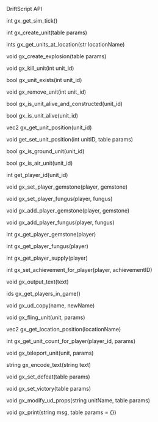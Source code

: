 DriftScript API

int gx_get_sim_tick()

int gx_create_unit(table params)

ints gx_get_units_at_location(str locationName)

void gx_create_explosion(table params)

void gx_kill_unit(int unit_id)

bool gx_unit_exists(int unit_id)

void gx_remove_unit(int unit_id)

bool gx_is_unit_alive_and_constructed(unit_id)
    
bool gx_is_unit_alive(unit_id)

vec2 gx_get_unit_position(unit_id)

void get_set_unit_position(int unitID, table params)

bool gx_is_ground_unit(unit_id)

bool gx_is_air_unit(unit_id)

int get_player_id(unit_id)

void gx_set_player_gemstone(player, gemstone)

void gx_set_player_fungus(player, fungus)

void gx_add_player_gemstone(player, gemstone)

void gx_add_player_fungus(player, fungus)

int gx_get_player_gemstone(player)

int gx_get_player_fungus(player)

int gx_get_player_supply(player)

int gx_set_achievement_for_player(player, achievementID)

void gx_output_text(text)

ids gx_get_players_in_game()

void gx_ud_copy(name, newName)

void gx_fling_unit(unit, params)

vec2 gx_get_location_position(locationName)

int gx_get_unit_count_for_player(player_id, params)

void gx_teleport_unit(unit, params)

string gx_encode_text(string text)

void gx_set_defeat(table params)

void gx_set_victory(table params)

void gx_modify_ud_props(string unitName, table params)

void gx_print(string msg, table params = {})
